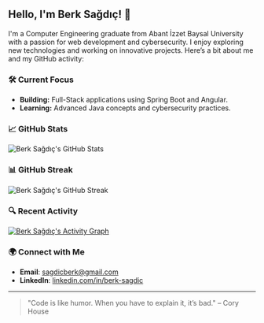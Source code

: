 ## Hello, I'm Berk Sağdıç! 👋

I'm a Computer Engineering graduate from Abant İzzet Baysal University with a passion for web development and cybersecurity. I enjoy exploring new technologies and working on innovative projects. Here’s a bit about me and my GitHub activity:

### 🛠️ Current Focus
- **Building:** Full-Stack applications using Spring Boot and Angular.
- **Learning:** Advanced Java concepts and cybersecurity practices.

### 📈 GitHub Stats

![Berk Sağdıç's GitHub Stats](https://github-readme-stats.vercel.app/api?username=sagdicberk&show_icons=true&hide_title=true&hide=prs&theme=dark&count_private=true)

### 📊 GitHub Streak

![Berk Sağdıç's GitHub Streak](https://github-readme-streak-stats.herokuapp.com/?user=sagdicberk&theme=dark&hide_border=true)

### 🔍 Recent Activity

[![Berk Sağdıç's Activity Graph](https://github-readme-activity-graph.cyclic.app/graph?username=sagdicberk&theme=github)](https://github.com/sagdicberk)

### 🌍 Connect with Me
- **Email**: [sagdicberk@gmail.com](mailto:sagdicberk@gmail.com)
- **LinkedIn**: [linkedin.com/in/berk-sagdic](https://linkedin.com/in/sagdicberk)


---

> "Code is like humor. When you have to explain it, it’s bad." – Cory House
